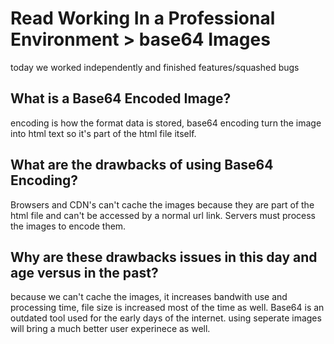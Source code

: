 # Read Working In a Professional Environment > base64 Images

today we worked independently and finished features/squashed bugs

## What is a Base64 Encoded Image?

encoding is how the format data is stored, base64 encoding turn the image into html text so it's part of the html file itself.

## What are the drawbacks of using Base64 Encoding?

Browsers and CDN's can't cache the images because they are part of the html file and can't be accessed by a normal url link. Servers must process the images to encode them.

## Why are these drawbacks issues in this day and age versus in the past?

because we can't cache the images, it increases bandwith use and processing time, file size is increased most of the time as well. Base64 is an outdated tool used for the early days of the internet. using seperate images will bring a much better user experinece as well.